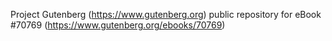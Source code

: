 Project Gutenberg (https://www.gutenberg.org) public repository for
eBook #70769 (https://www.gutenberg.org/ebooks/70769)
